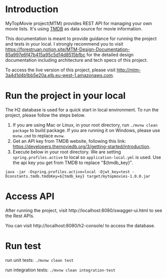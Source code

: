 # Introduction
MyTopMovie project(MTM) provides REST API for managing your own movie lists. It's using [TMDB](https://developers.themoviedb.org/3/getting-started/introduction) as data source for movie information.

This documentation is meant to provide guidance for running the project and tests in your local. I strongly recommend you to visit https://forestruan.notion.site/MTM-Design-Documentation-85a997e6f47b415a95c5d14d8515bfbc for the detailed design documentation including architecture and tech specs of this project.


To access the live version of this project, please visit http://mtm-3a4d1d4b1bb5e20a.elb.eu-west-1.amazonaws.com.

# Run the project in your local
The H2 database is used for a quick start in local environment. To run the project, please follow the steps below.

1. If you are using Mac or Linux, in your root directory, run `./mvnw clean package` to build package. If you are running it on Windows, please use `mvnw.cmd` to replace `mvnw`.
2. Get an API key from TMDB website, following this link: https://developers.themoviedb.org/3/getting-started/introduction.
3. Execute below in your root directory. We are setting `spring.profiles.active` to local so `application-local.yml` is used. Use the api key you get from TMDB to replace "${tmdb_key}".

```
java -jar -Dspring.profiles.active=local -Djwt_key=test -Dconstants.tmdb.tmdbKey=${tmdb_key} target/mytopmovies-1.0.0.jar
```

# Access API

After running the project, visit http://localhost:8080/swagger-ui.html to see the Rest APIs.

You can visit http://localhost:8080/h2-console/ to access the database.

# Run test
run unit tests: `./mvnw clean test`

run integration tests: `./mvnw clean integration-test`